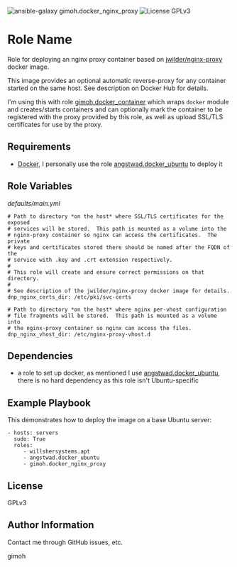 ![ansible-galaxy gimoh.docker_nginx_proxy](https://img.shields.io/badge/ansible--galaxy-gimoh.docker__nginx__proxy-brightgreen.svg) ![License GPLv3](https://img.shields.io/badge/license-GPLv3-blue.svg)

Role Name
=========

Role for deploying an nginx proxy container based on
[jwilder/nginx-proxy](https://registry.hub.docker.com/u/jwilder/nginx-proxy/)
docker image.

This image provides an optional automatic reverse-proxy for any container
started on the same host.  See description on Docker Hub for details.

I'm using this with role
[gimoh.docker_container](https://galaxy.ansible.com/list#/roles/3101) which
wraps `docker` module and creates/starts containers and can optionally mark
the container to be registered with the proxy provided by this role, as well
as upload SSL/TLS certificates for use by the proxy.

Requirements
------------

- [Docker](https://www.docker.com/), I personally use the role
  [angstwad.docker_ubuntu](https://galaxy.ansible.com/list#/roles/292) to
  deploy it

Role Variables
--------------

_defaults/main.yml_

```
# Path to directory *on the host* where SSL/TLS certificates for the exposed
# services will be stored.  This path is mounted as a volume into the
# nginx-proxy container so nginx can access the certificates.  The private
# keys and certificates stored there should be named after the FQDN of the
# service with .key and .crt extension respectively.
#
# This role will create and ensure correct permissions on that directory.
#
# See description of the jwilder/nginx-proxy docker image for details.
dnp_nginx_certs_dir: /etc/pki/svc-certs

# Path to directory *on the host* where nginx per-vhost configuration
# file fragments will be stored.  This path is mounted as a volume into
# the nginx-proxy container so nginx can access the files.
dnp_nginx_vhost_dir: /etc/nginx-proxy-vhost.d
```

Dependencies
------------

- a role to set up docker, as mentioned I use
  [angstwad.docker_ubuntu](https://galaxy.ansible.com/list#/roles/292), there
  is no hard dependency as this role isn't Ubuntu-specific

Example Playbook
----------------

This demonstrates how to deploy the image on a base Ubuntu server:

    - hosts: servers
      sudo: True
      roles:
         - willshersystems.apt
         - angstwad.docker_ubuntu
         - gimoh.docker_nginx_proxy

License
-------

GPLv3

Author Information
------------------

Contact me through GitHub issues, etc.

gimoh
